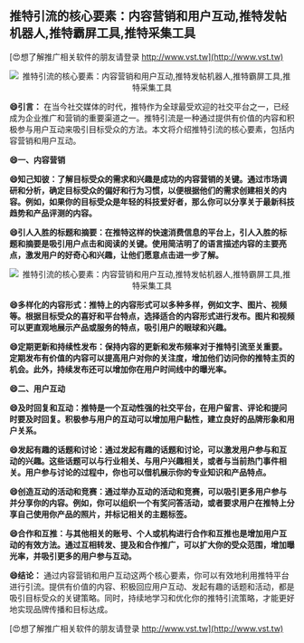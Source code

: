 ## **推特引流的核心要素：内容营销和用户互动,推特发帖机器人,推特霸屏工具,推特采集工具**

[😍想了解推广相关软件的朋友请登录 http://www.vst.tw](http://www.vst.tw)

 <center><img src="https://vst.tw/MP4/tuiguang/png/4.png" alt="推特引流的核心要素：内容营销和用户互动,推特发帖机器人,推特霸屏工具,推特采集工具"></center>

**😄引言：**
在当今社交媒体的时代，推特作为全球最受欢迎的社交平台之一，已经成为企业推广和营销的重要渠道之一。推特引流是一种通过提供有价值的内容和积极参与用户互动来吸引目标受众的方法。本文将介绍推特引流的核心要素，包括内容营销和用户互动。

**😄一、内容营销**

**😄知己知彼：了解目标受众的需求和兴趣是成功的内容营销的关键。通过市场调研和分析，确定目标受众的偏好和行为习惯，以便根据他们的需求创建相关的内容。例如，如果你的目标受众是年轻的科技爱好者，那么你可以分享关于最新科技趋势和产品评测的内容。**

**😄引人入胜的标题和摘要：在推特这样的快速消费信息的平台上，引人入胜的标题和摘要是吸引用户点击和阅读的关键。使用简洁明了的语言描述内容的主要亮点，激发用户的好奇心和兴趣，让他们愿意点击进一步了解。**

 <center><img src="https://vst.tw/MP4/tuiguang/png/2.png" alt="推特引流的核心要素：内容营销和用户互动,推特发帖机器人,推特霸屏工具,推特采集工具"></center>

**😄多样化的内容形式：推特上的内容形式可以多种多样，例如文字、图片、视频等。根据目标受众的喜好和平台特点，选择适合的内容形式进行发布。图片和视频可以更直观地展示产品或服务的特点，吸引用户的眼球和兴趣。**

**😄定期更新和持续性发布：保持内容的更新和发布频率对于推特引流至关重要。定期发布有价值的内容可以提高用户对你的关注度，增加他们访问你的推特主页的机会。此外，持续发布还可以增加你在用户时间线中的曝光率。**

**😄二、用户互动**

**😄及时回复和互动：推特是一个互动性强的社交平台，在用户留言、评论和提问时要及时回复。积极参与用户的互动可以增加用户黏性，建立良好的品牌形象和用户关系。**

**😄发起有趣的话题和讨论：通过发起有趣的话题和讨论，可以激发用户参与和互动的兴趣。这些话题可以与行业相关、与用户兴趣相关，或者与当前热门事件相关。用户参与讨论的过程中，你也可以借机展示你的专业知识和产品特点。**

**😄创造互动的活动和竞赛：通过举办互动的活动和竞赛，可以吸引更多用户参与并分享你的内容。例如，你可以组织一个有奖问答活动，或者要求用户在推特上分享自己使用你产品的照片，并标记相关的主题标签。**

**😄合作和互推：与其他相关的账号、个人或机构进行合作和互推也是增加用户互动的有效方法。通过互相转发、提及和合作推广，可以扩大你的受众范围，增加曝光率，并吸引更多的用户参与互动。**

**😄结论：**
通过内容营销和用户互动这两个核心要素，你可以有效地利用推特平台进行引流。提供有价值的内容、积极回应用户互动、发起有趣的话题和活动，都是吸引目标受众的关键策略。同时，持续地学习和优化你的推特引流策略，才能更好地实现品牌传播和目标达成。

[😍想了解推广相关软件的朋友请登录 http://www.vst.tw](http://www.vst.tw)



